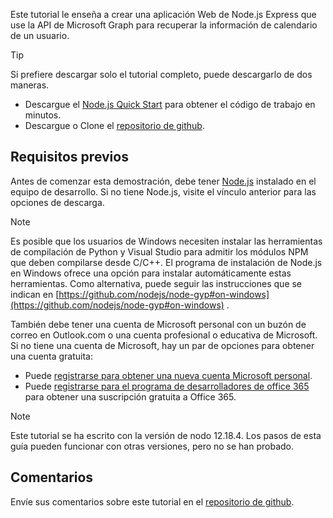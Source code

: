 <!-- markdownlint-disable MD002 MD041 -->

Este tutorial le enseña a crear una aplicación Web de Node.js Express que use la API de Microsoft Graph para recuperar la información de calendario de un usuario.

> [!TIP]
> Si prefiere descargar solo el tutorial completo, puede descargarlo de dos maneras.
>
> - Descargue el [Node.js Quick Start](https://developer.microsoft.com/graph/quick-start?platform=option-node) para obtener el código de trabajo en minutos.
> - Descargue o Clone el [repositorio de github](https://github.com/microsoftgraph/msgraph-training-nodeexpressapp).

## <a name="prerequisites"></a>Requisitos previos

Antes de comenzar esta demostración, debe tener [Node.js](https://nodejs.org) instalado en el equipo de desarrollo. Si no tiene Node.js, visite el vínculo anterior para las opciones de descarga.

> [!NOTE]
> Es posible que los usuarios de Windows necesiten instalar las herramientas de compilación de Python y Visual Studio para admitir los módulos NPM que deben compilarse desde C/C++. El programa de instalación de Node.js en Windows ofrece una opción para instalar automáticamente estas herramientas. Como alternativa, puede seguir las instrucciones que se indican en [https://github.com/nodejs/node-gyp#on-windows](https://github.com/nodejs/node-gyp#on-windows) .

También debe tener una cuenta de Microsoft personal con un buzón de correo en Outlook.com o una cuenta profesional o educativa de Microsoft. Si no tiene una cuenta de Microsoft, hay un par de opciones para obtener una cuenta gratuita:

- Puede [registrarse para obtener una nueva cuenta Microsoft personal](https://signup.live.com/signup?wa=wsignin1.0&rpsnv=12&ct=1454618383&rver=6.4.6456.0&wp=MBI_SSL_SHARED&wreply=https://mail.live.com/default.aspx&id=64855&cbcxt=mai&bk=1454618383&uiflavor=web&uaid=b213a65b4fdc484382b6622b3ecaa547&mkt=E-US&lc=1033&lic=1).
- Puede [registrarse para el programa de desarrolladores de office 365](https://developer.microsoft.com/office/dev-program) para obtener una suscripción gratuita a Office 365.

> [!NOTE]
> Este tutorial se ha escrito con la versión de nodo 12.18.4. Los pasos de esta guía pueden funcionar con otras versiones, pero no se han probado.

## <a name="feedback"></a>Comentarios

Envíe sus comentarios sobre este tutorial en el [repositorio de github](https://github.com/microsoftgraph/msgraph-training-nodeexpressapp).
